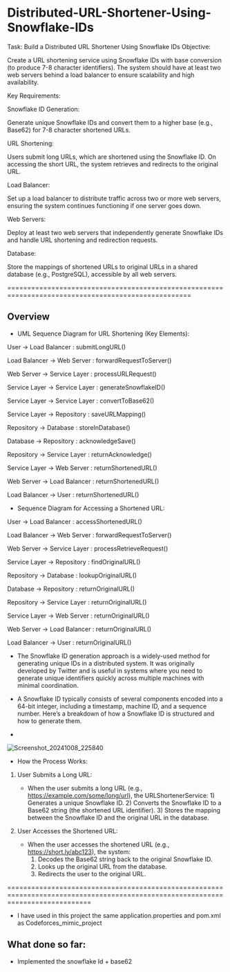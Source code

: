 # Distributed-URL-Shortener-Using-Snowflake-IDs

Task: Build a Distributed URL Shortener Using Snowflake IDs
Objective:


Create a URL shortening service using Snowflake IDs with base conversion (to produce 7-8 character identifiers). The system should have at least two web servers behind a load balancer to ensure scalability and high availability.


Key Requirements:


Snowflake ID Generation:


Generate unique Snowflake IDs and convert them to a higher base (e.g., Base62) for 7-8 character shortened URLs.


URL Shortening:


Users submit long URLs, which are shortened using the Snowflake ID. On accessing the short URL, the system retrieves and redirects to the original URL.


Load Balancer:


Set up a load balancer to distribute traffic across two or more web servers, ensuring the system continues functioning if one server goes down.


Web Servers:


Deploy at least two web servers that independently generate Snowflake IDs and handle URL shortening and redirection requests.


Database:


Store the mappings of shortened URLs to original URLs in a shared database (e.g., PostgreSQL), accessible by all web servers.

====================================================================================================
## Overview


* UML Sequence Diagram for URL Shortening (Key Elements):

User -> Load Balancer : submitLongURL()


Load Balancer -> Web Server : forwardRequestToServer()


Web Server -> Service Layer : processURLRequest()


Service Layer -> Service Layer : generateSnowflakeID()


Service Layer -> Service Layer : convertToBase62()


Service Layer -> Repository : saveURLMapping()


Repository -> Database : storeInDatabase()


Database -> Repository : acknowledgeSave()


Repository -> Service Layer : returnAcknowledge()


Service Layer -> Web Server : returnShortenedURL()


Web Server -> Load Balancer : returnShortenedURL()


Load Balancer -> User : returnShortenedURL()


* Sequence Diagram for Accessing a Shortened URL:

User -> Load Balancer : accessShortenedURL()


Load Balancer -> Web Server : forwardRequestToServer()


Web Server -> Service Layer : processRetrieveRequest()


Service Layer -> Repository : findOriginalURL()


Repository -> Database : lookupOriginalURL()


Database -> Repository : returnOriginalURL()


Repository -> Service Layer : returnOriginalURL()


Service Layer -> Web Server : returnOriginalURL()


Web Server -> Load Balancer : returnOriginalURL()


Load Balancer -> User : returnOriginalURL()


* The Snowflake ID generation approach is a widely-used method for generating unique IDs in a distributed system. It was originally developed by Twitter and is useful in systems where you need to generate unique identifiers quickly across multiple machines with minimal coordination.

* A Snowflake ID typically consists of several components encoded into a 64-bit integer, including a timestamp, machine ID, and a sequence number. Here’s a breakdown of how a Snowflake ID is structured and how to generate them.

* 
![Screenshot_20241008_225840](https://github.com/user-attachments/assets/83cf46de-7a46-4913-8a3a-e285d743d3f5)

* How the Process Works:
1) User Submits a Long URL:

   * When the user submits a long URL (e.g., https://example.com/some/long/url), the URLShortenerService:
            1) Generates a unique Snowflake ID.
            2) Converts the Snowflake ID to a Base62 string (the shortened URL identifier).
            3) Stores the mapping between the Snowflake ID and the original URL in the database.

2) User Accesses the Shortened URL:

     *  When the user accesses the shortened URL (e.g., https://short.ly/abc123), the system:
           1) Decodes the Base62 string back to the original Snowflake ID.
           2) Looks up the original URL from the database.
           3) Redirects the user to the original URL.



=================================================================================================================================

  * I have used in this project the same application.properties and pom.xml as Codeforces_mimic_project


## What done so far:

* Implemented the snowflake Id + base62 


